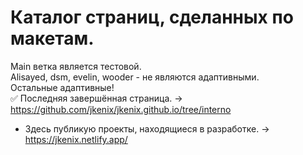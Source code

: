 # Каталог страниц, сделанных по макетам.  
Main ветка является тестовой.  
Alisayed, dsm, evelin, wooder - не являются адаптивными.  
Остальные адаптивные!  
:white_check_mark: Последняя завершённая страница. -> https://github.com/jkenix/jkenix.github.io/tree/interno   
+ Здесь публикую проекты, находящиеся в разработке. -> https://jkenix.netlify.app/
